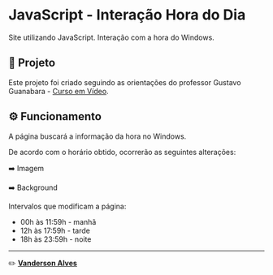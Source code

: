 # JavaScript - Interação Hora do Dia

Site utilizando JavaScript. Interação com a hora do Windows.



## 🚀 Projeto

Este projeto foi criado seguindo as orientações do professor Gustavo Guanabara - [Curso em Vídeo](https://youtube.com/playlist?list=PLHz_AreHm4dlsK3Nr9GVvXCbpQyHQl1o1).



## ⚙️ Funcionamento

A página buscará a informação da hora no Windows.

De acordo com o horário obtido, ocorrerão as seguintes alterações:

:arrow_right: Imagem

:arrow_right: Background

Intervalos que modificam a página: 

* 00h às 11:59h - manhã
* 12h às 17:59h - tarde
* 18h às 23:59h - noite




---

:pencil2:  **[Vanderson Alves](https://github.com/Vanderson01)**

